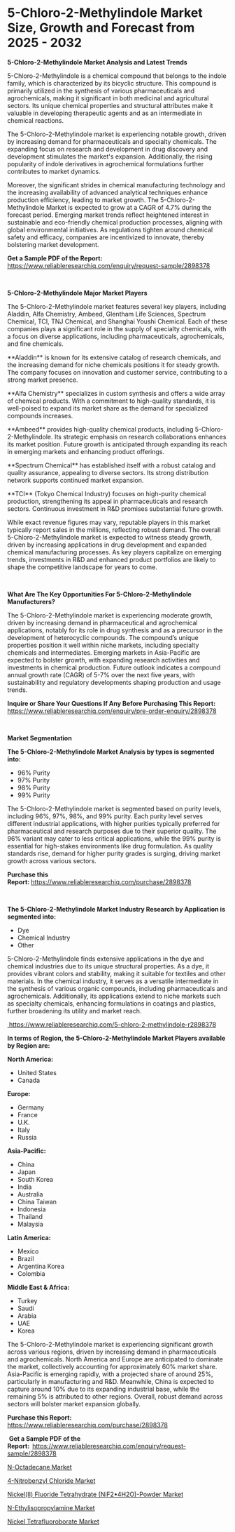 <p><h1>5-Chloro-2-Methylindole Market Size, Growth and Forecast from 2025 - 2032</h1></p><p><strong>5-Chloro-2-Methylindole Market Analysis and Latest Trends</strong></p>
<p><p>5-Chloro-2-Methylindole is a chemical compound that belongs to the indole family, which is characterized by its bicyclic structure. This compound is primarily utilized in the synthesis of various pharmaceuticals and agrochemicals, making it significant in both medicinal and agricultural sectors. Its unique chemical properties and structural attributes make it valuable in developing therapeutic agents and as an intermediate in chemical reactions.</p><p>The 5-Chloro-2-Methylindole market is experiencing notable growth, driven by increasing demand for pharmaceuticals and specialty chemicals. The expanding focus on research and development in drug discovery and development stimulates the market's expansion. Additionally, the rising popularity of indole derivatives in agrochemical formulations further contributes to market dynamics.</p><p>Moreover, the significant strides in chemical manufacturing technology and the increasing availability of advanced analytical techniques enhance production efficiency, leading to market growth. The 5-Chloro-2-Methylindole Market is expected to grow at a CAGR of 4.7% during the forecast period. Emerging market trends reflect heightened interest in sustainable and eco-friendly chemical production processes, aligning with global environmental initiatives. As regulations tighten around chemical safety and efficacy, companies are incentivized to innovate, thereby bolstering market development.</p></p>
<p><strong>Get a Sample PDF of the Report:&nbsp;</strong> <a href="https://www.reliableresearchiq.com/enquiry/request-sample/2898378?utm_campaign=1906&utm_medium=2&utm_source=Github&utm_content=ia&utm_term=15032025&utm_id=5-chloro-2-methylindole">https://www.reliableresearchiq.com/enquiry/request-sample/2898378</a></p>
<p>&nbsp;</p>
<p><strong>5-Chloro-2-Methylindole Major Market Players</strong></p>
<p><p>The 5-Chloro-2-Methylindole market features several key players, including Aladdin, Alfa Chemistry, Ambeed, Glentham Life Sciences, Spectrum Chemical, TCI, TNJ Chemical, and Shanghai Youshi Chemical. Each of these companies plays a significant role in the supply of specialty chemicals, with a focus on diverse applications, including pharmaceuticals, agrochemicals, and fine chemicals.</p><p>**Aladdin** is known for its extensive catalog of research chemicals, and the increasing demand for niche chemicals positions it for steady growth. The company focuses on innovation and customer service, contributing to a strong market presence.</p><p>**Alfa Chemistry** specializes in custom synthesis and offers a wide array of chemical products. With a commitment to high-quality standards, it is well-poised to expand its market share as the demand for specialized compounds increases.</p><p>**Ambeed** provides high-quality chemical products, including 5-Chloro-2-Methylindole. Its strategic emphasis on research collaborations enhances its market position. Future growth is anticipated through expanding its reach in emerging markets and enhancing product offerings.</p><p>**Spectrum Chemical** has established itself with a robust catalog and quality assurance, appealing to diverse sectors. Its strong distribution network supports continued market expansion.</p><p>**TCI** (Tokyo Chemical Industry) focuses on high-purity chemical production, strengthening its appeal in pharmaceuticals and research sectors. Continuous investment in R&D promises substantial future growth.</p><p>While exact revenue figures may vary, reputable players in this market typically report sales in the millions, reflecting robust demand. The overall 5-Chloro-2-Methylindole market is expected to witness steady growth, driven by increasing applications in drug development and expanded chemical manufacturing processes. As key players capitalize on emerging trends, investments in R&D and enhanced product portfolios are likely to shape the competitive landscape for years to come.</p></p>
<p>&nbsp;</p>
<p><strong>What Are The Key Opportunities For 5-Chloro-2-Methylindole Manufacturers?</strong></p>
<p><p>The 5-Chloro-2-Methylindole market is experiencing moderate growth, driven by increasing demand in pharmaceutical and agrochemical applications, notably for its role in drug synthesis and as a precursor in the development of heterocyclic compounds. The compound’s unique properties position it well within niche markets, including specialty chemicals and intermediates. Emerging markets in Asia-Pacific are expected to bolster growth, with expanding research activities and investments in chemical production. Future outlook indicates a compound annual growth rate (CAGR) of 5-7% over the next five years, with sustainability and regulatory developments shaping production and usage trends.</p></p>
<p><strong>Inquire or Share Your Questions If Any Before Purchasing This Report:</strong> <a href="https://www.reliableresearchiq.com/enquiry/pre-order-enquiry/2898378?utm_campaign=1906&utm_medium=2&utm_source=Github&utm_content=ia&utm_term=15032025&utm_id=5-chloro-2-methylindole">https://www.reliableresearchiq.com/enquiry/pre-order-enquiry/2898378</a></p>
<p>&nbsp;</p>
<p><strong>Market Segmentation</strong></p>
<p><strong>The 5-Chloro-2-Methylindole Market Analysis by types is segmented into:</strong></p>
<p><ul><li>96% Purity</li><li>97% Purity</li><li>98% Purity</li><li>99% Purity</li></ul></p>
<p><p>The 5-Chloro-2-Methylindole market is segmented based on purity levels, including 96%, 97%, 98%, and 99% purity. Each purity level serves different industrial applications, with higher purities typically preferred for pharmaceutical and research purposes due to their superior quality. The 96% variant may cater to less critical applications, while the 99% purity is essential for high-stakes environments like drug formulation. As quality standards rise, demand for higher purity grades is surging, driving market growth across various sectors.</p></p>
<p><strong>Purchase this Report:&nbsp;</strong><a href="https://www.reliableresearchiq.com/purchase/2898378?utm_campaign=1906&utm_medium=2&utm_source=Github&utm_content=ia&utm_term=15032025&utm_id=5-chloro-2-methylindole">https://www.reliableresearchiq.com/purchase/2898378</a></p>
<p>&nbsp;</p>
<p><strong>The 5-Chloro-2-Methylindole Market Industry Research by Application is segmented into:</strong></p>
<p><ul><li>Dye</li><li>Chemical Industry</li><li>Other</li></ul></p>
<p><p>5-Chloro-2-Methylindole finds extensive applications in the dye and chemical industries due to its unique structural properties. As a dye, it provides vibrant colors and stability, making it suitable for textiles and other materials. In the chemical industry, it serves as a versatile intermediate in the synthesis of various organic compounds, including pharmaceuticals and agrochemicals. Additionally, its applications extend to niche markets such as specialty chemicals, enhancing formulations in coatings and plastics, further broadening its utility and market reach.</p></p>
<p><a href="https://www.reliableresearchiq.com/5-chloro-2-methylindole-r2898378?utm_campaign=1906&utm_medium=2&utm_source=Github&utm_content=ia&utm_term=15032025&utm_id=5-chloro-2-methylindole">&nbsp;https://www.reliableresearchiq.com/5-chloro-2-methylindole-r2898378</a></p>
<p><strong>In terms of Region, the 5-Chloro-2-Methylindole Market Players available by Region are:</strong></p>
<p>
    <p> <strong> North America: </strong>
        <ul>
            <li>United States</li>
            <li>Canada</li>
        </ul>
        </p> 
    <p> <strong> Europe: </strong>
        <ul>
            <li>Germany</li>
            <li>France</li>
            <li>U.K.</li>
            <li>Italy</li>
            <li>Russia</li>
        </ul>
        </p> 
    <p> <strong> Asia-Pacific: </strong>
        <ul>
            <li>China</li>
            <li>Japan</li>
            <li>South Korea</li>
            <li>India</li>
            <li>Australia</li>
            <li>China Taiwan</li>
            <li>Indonesia</li>
            <li>Thailand</li>
            <li>Malaysia</li>
        </ul>
        </p> 
    <p> <strong> Latin America: </strong>
        <ul>
            <li>Mexico</li>
            <li>Brazil</li>
            <li>Argentina Korea</li>
            <li>Colombia</li>
        </ul>
        </p> 
    <p> <strong> Middle East & Africa: </strong>
        <ul>
            <li>Turkey</li>
            <li>Saudi</li>
            <li>Arabia</li>
            <li>UAE</li>
            <li>Korea</li>
        </ul>
    </p>
    </p>
<p><p>The 5-Chloro-2-Methylindole market is experiencing significant growth across various regions, driven by increasing demand in pharmaceuticals and agrochemicals. North America and Europe are anticipated to dominate the market, collectively accounting for approximately 60% market share. Asia-Pacific is emerging rapidly, with a projected share of around 25%, particularly in manufacturing and R&D. Meanwhile, China is expected to capture around 10% due to its expanding industrial base, while the remaining 5% is attributed to other regions. Overall, robust demand across sectors will bolster market expansion globally.</p></p>
<p><strong>Purchase this Report: </strong><a href="https://www.reliableresearchiq.com/purchase/2898378?utm_campaign=1906&utm_medium=2&utm_source=Github&utm_content=ia&utm_term=15032025&utm_id=5-chloro-2-methylindole">https://www.reliableresearchiq.com/purchase/2898378</a></p>
<p>&nbsp;<strong>Get a Sample PDF of the Report:&nbsp;&nbsp;</strong><a href="https://www.reliableresearchiq.com/enquiry/request-sample/2898378?utm_campaign=1906&utm_medium=2&utm_source=Github&utm_content=ia&utm_term=15032025&utm_id=5-chloro-2-methylindole">https://www.reliableresearchiq.com/enquiry/request-sample/2898378</a></p>
<p><strong></strong></p>
<p><p><a href="https://github.com/janotjuljo/Market-Research-Report-List-1/blob/main/n-octadecane-market.md?utm_campaign=1906&utm_medium=2&utm_source=Github&utm_content=ia&utm_term=15032025&utm_id=5-chloro-2-methylindole">N-Octadecane Market</a></p><p><a href="https://github.com/rakowpleetj1/Market-Research-Report-List-1/blob/main/4-nitrobenzyl-chloride-market.md?utm_campaign=1906&utm_medium=2&utm_source=Github&utm_content=ia&utm_term=15032025&utm_id=5-chloro-2-methylindole">4-Nitrobenzyl Chloride Market</a></p><p><a href="https://github.com/buenayankobl/Market-Research-Report-List-1/blob/main/nickelii-fluoride-tetrahydrate-nif24h2o-powder-market.md?utm_campaign=1906&utm_medium=2&utm_source=Github&utm_content=ia&utm_term=15032025&utm_id=5-chloro-2-methylindole">Nickel(II) Fluoride Tetrahydrate (NiF2•4H2O)-Powder Market</a></p><p><a href="https://github.com/laingragle95/Market-Research-Report-List-1/blob/main/n-ethylisopropylamine-market.md?utm_campaign=1906&utm_medium=2&utm_source=Github&utm_content=ia&utm_term=15032025&utm_id=5-chloro-2-methylindole">N-Ethylisopropylamine Market</a></p><p><a href="https://github.com/uripeachrii/Market-Research-Report-List-1/blob/main/nickel-tetrafluoroborate-market.md?utm_campaign=1906&utm_medium=2&utm_source=Github&utm_content=ia&utm_term=15032025&utm_id=5-chloro-2-methylindole">Nickel Tetrafluoroborate Market</a></p></p>